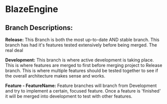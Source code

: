 # BlazeEngine

Branch Descriptions:
--------------------------

**Release:** This Branch is both the most up-to-date AND stable branch. This branch has had it's features tested extensively before being merged. The real deal

**Development:** This branch is where active development is taking place. This is where features are merged to first before merging project to Release branch. This is where multiple features should be tested together to see if the overall architecture makes sense and works.

**Feature - FeatureName:** Feature branches will branch from Development and try to implement a certain, focused feature. Once a feature is 'finished' it will be merged into development to test with other features.
